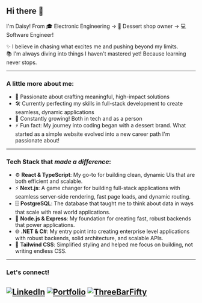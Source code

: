 ## Hi there 👋

I'm Daisy! From 🎓 Electronic Engineering → 🍰 Dessert shop owner → 💻 Software Engineer!

✨ I believe in chasing what excites me and pushing beyond my limits.  
📚 I'm always diving into things I haven't mastered yet! Because learning never stops.

---

### A little more about me:
- 🎯 Passionate about crafting meaningful, high-impact solutions
- 🛠️ Currently perfecting my skills in full-stack development to create seamless, dynamic applications
- 🌱 Constantly growing! Both in tech and as a person
- ⚡ Fun fact: My journey into coding began with a dessert brand. What started as a simple website evolved into a new career path I'm passionate about!

---

### Tech Stack that *made a difference*:
- ⚙️ **React & TypeScript**: My go-to for building clean, dynamic UIs that are both efficient and scalable.
- ⚡ **Next.js**: A game changer for building full-stack applications with seamless server-side rendering, fast page loads, and dynamic routing.
- 🗄️ **PostgreSQL**: The database that taught me to think about data in ways that scale with real world applications.
- 🔧 **Node.js & Express**: My foundation for creating fast, robust backends that power applications.
- 🌐 **.NET & C#**: My entry point into creating enterprise level applications with robust backends, solid architecture, and scalable APIs.
- 🎨 **Tailwind CSS**: Simplified styling and helped me focus on building, not writing endless CSS.


---

### Let's connect!
[![LinkedIn](https://img.shields.io/badge/LinkedIn-Connect-blue?logo=linkedin&style=flat-square)](https://www.linkedin.com/in/daisy-choi-248306339)
[![Portfolio](https://img.shields.io/badge/Portfolio-Visit-green?style=flat-square)](https://daisy-portfolio-puce.vercel.app/)
[![ThreeBarFifty](https://img.shields.io/badge/ThreeBarFifty-Visit-green?style=flat-square)](https://daisy-threebarfifty.vercel.app/)
---

